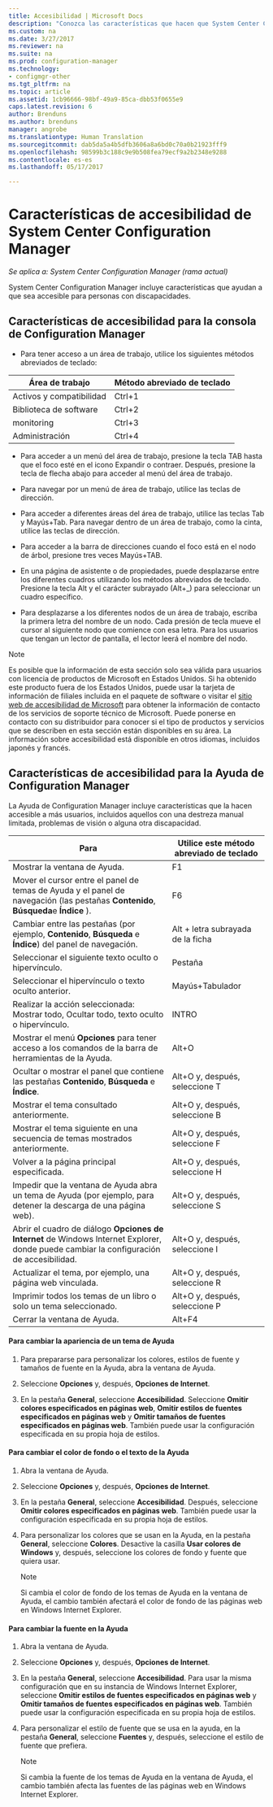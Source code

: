```yaml
---
title: Accesibilidad | Microsoft Docs
description: "Conozca las características que hacen que System Center Configuration Manager sea accesible para personas con discapacidades."
ms.custom: na
ms.date: 3/27/2017
ms.reviewer: na
ms.suite: na
ms.prod: configuration-manager
ms.technology:
- configmgr-other
ms.tgt_pltfrm: na
ms.topic: article
ms.assetid: 1cb96666-98bf-49a9-85ca-dbb53f0655e9
caps.latest.revision: 6
author: Brenduns
ms.author: brenduns
manager: angrobe
ms.translationtype: Human Translation
ms.sourcegitcommit: dab5da5a4b5dfb3606a8a6bd0c70a0b21923fff9
ms.openlocfilehash: 98599b3c188c9e9b508fea79ecf9a2b2348e9288
ms.contentlocale: es-es
ms.lasthandoff: 05/17/2017

---
```

# <a name="accessibility-features-in-system-center-configuration-manager"></a>Características de accesibilidad de System Center Configuration Manager

*Se aplica a: System Center Configuration Manager (rama actual)*


System Center Configuration Manager incluye características que ayudan a que sea accesible para personas con discapacidades.


## <a name="bkmk_aconsole"></a> Características de accesibilidad para la consola de Configuration Manager  
-   Para tener acceso a un área de trabajo, utilice los siguientes métodos abreviados de teclado:  

|Área de trabajo|Método abreviado de teclado|  
|------|--------|  
|Activos y compatibilidad|Ctrl+1|  
|Biblioteca de software|Ctrl+2|  
|monitoring|Ctrl+3|  
|Administración|Ctrl+4|  

-   Para acceder a un menú del área de trabajo, presione la tecla TAB hasta que el foco esté en el icono Expandir o contraer. Después, presione la tecla de flecha abajo para acceder al menú del área de trabajo.  

-   Para navegar por un menú de área de trabajo, utilice las teclas de dirección.  

-   Para acceder a diferentes áreas del área de trabajo, utilice las teclas Tab y Mayús+Tab. Para navegar dentro de un área de trabajo, como la cinta, utilice las teclas de dirección.  

-   Para acceder a la barra de direcciones cuando el foco está en el nodo de árbol, presione tres veces Mayús+TAB.  

-   En una página de asistente o de propiedades, puede desplazarse entre los diferentes cuadros utilizando los métodos abreviados de teclado. Presione la tecla Alt y el carácter subrayado (Alt+_) para seleccionar un cuadro específico.     

-  Para desplazarse a los diferentes nodos de un área de trabajo, escriba la primera letra del nombre de un nodo. Cada presión de tecla mueve el cursor al siguiente nodo que comience con esa letra. Para los usuarios que tengan un lector de pantalla, el lector leerá el nombre del nodo.

> [!NOTE]  
>  Es posible que la información de esta sección solo sea válida para usuarios con licencia de productos de Microsoft en Estados Unidos. Si ha obtenido este producto fuera de los Estados Unidos, puede usar la tarjeta de información de filiales incluida en el paquete de software o visitar el [sitio web de accesibilidad de Microsoft](http://go.microsoft.com/fwlink/?LinkId=8431) para obtener la información de contacto de los servicios de soporte técnico de Microsoft. Puede ponerse en contacto con su distribuidor para conocer si el tipo de productos y servicios que se describen en esta sección están disponibles en su área. La información sobre accesibilidad está disponible en otros idiomas, incluidos japonés y francés.  

##  <a name="bkmk_ahelp"></a> Características de accesibilidad para la Ayuda de Configuration Manager  
 La Ayuda de Configuration Manager incluye características que la hacen accesible a más usuarios, incluidos aquellos con una destreza manual limitada, problemas de visión o alguna otra discapacidad.  

|Para|Utilice este método abreviado de teclado|  
|----------------|--------------------------------|  
|Mostrar la ventana de Ayuda.|F1|  
|Mover el cursor entre el panel de temas de Ayuda y el panel de navegación (las pestañas **Contenido**, **Búsqueda**e **Índice** ).|F6|  
|Cambiar entre las pestañas (por ejemplo, **Contenido**, **Búsqueda** e **Índice**) del panel de navegación.|Alt + letra subrayada de la ficha|  
|Seleccionar el siguiente texto oculto o hipervínculo.|Pestaña|  
|Seleccionar el hipervínculo o texto oculto anterior.|Mayús+Tabulador|  
|Realizar la acción seleccionada: Mostrar todo, Ocultar todo, texto oculto o hipervínculo.|INTRO|  
|Mostrar el menú **Opciones** para tener acceso a los comandos de la barra de herramientas de la Ayuda.|Alt+O|  
|Ocultar o mostrar el panel que contiene las pestañas **Contenido**, **Búsqueda** e **Índice**.|Alt+O y, después, seleccione T|  
|Mostrar el tema consultado anteriormente.|Alt+O y, después, seleccione B|  
|Mostrar el tema siguiente en una secuencia de temas mostrados anteriormente.|Alt+O y, después, seleccione F|  
|Volver a la página principal especificada.|Alt+O y, después, seleccione H|  
|Impedir que la ventana de Ayuda abra un tema de Ayuda (por ejemplo, para detener la descarga de una página web).|Alt+O y, después, seleccione S|  
|Abrir el cuadro de diálogo **Opciones de Internet** de Windows Internet Explorer, donde puede cambiar la configuración de accesibilidad.|Alt+O y, después, seleccione I|  
|Actualizar el tema, por ejemplo, una página web vinculada.|Alt+O y, después, seleccione R|  
|Imprimir todos los temas de un libro o solo un tema seleccionado.|Alt+O y, después, seleccione P|  
|Cerrar la ventana de Ayuda.|Alt+F4|  

#### <a name="to-change-the-appearance-of-a-help-topic"></a>Para cambiar la apariencia de un tema de Ayuda  

1.  Para prepararse para personalizar los colores, estilos de fuente y tamaños de fuente en la Ayuda, abra la ventana de Ayuda.  

2.  Seleccione **Opciones** y, después, **Opciones de Internet**.  

3.  En la pestaña **General**, seleccione **Accesibilidad**. Seleccione **Omitir colores especificados en páginas web**, **Omitir estilos de fuentes especificados en páginas web** y **Omitir tamaños de fuentes especificados en páginas web**. También puede usar la configuración especificada en su propia hoja de estilos.  

#### <a name="to-change-the-color-of-the-background-or-text-in-help"></a>Para cambiar el color de fondo o el texto de la Ayuda  

1.  Abra la ventana de Ayuda.  

2.  Seleccione **Opciones** y, después, **Opciones de Internet**.  

3.  En la pestaña **General**, seleccione **Accesibilidad**. Después, seleccione **Omitir colores especificados en páginas web**. También puede usar la configuración especificada en su propia hoja de estilos.  

4.  Para personalizar los colores que se usan en la Ayuda, en la pestaña **General**, seleccione **Colores**. Desactive la casilla **Usar colores de Windows** y, después, seleccione los colores de fondo y fuente que quiera usar.  

    > [!NOTE]  
    >  Si cambia el color de fondo de los temas de Ayuda en la ventana de Ayuda, el cambio también afectará el color de fondo de las páginas web en Windows Internet Explorer.  

#### <a name="to-change-the-font-in-help"></a>Para cambiar la fuente en la Ayuda  

1.  Abra la ventana de Ayuda.  

2.  Seleccione **Opciones** y, después, **Opciones de Internet**.  

3.  En la pestaña **General**, seleccione **Accesibilidad**. Para usar la misma configuración que en su instancia de Windows Internet Explorer, seleccione **Omitir estilos de fuentes especificados en páginas web** y **Omitir tamaños de fuentes especificados en páginas web**. También puede usar la configuración especificada en su propia hoja de estilos.  

4.  Para personalizar el estilo de fuente que se usa en la ayuda, en la pestaña **General**, seleccione **Fuentes** y, después, seleccione el estilo de fuente que prefiera.  

    > [!NOTE]  
    >  Si cambia la fuente de los temas de Ayuda en la ventana de Ayuda, el cambio también afecta las fuentes de las páginas web en Windows Internet Explorer.  

